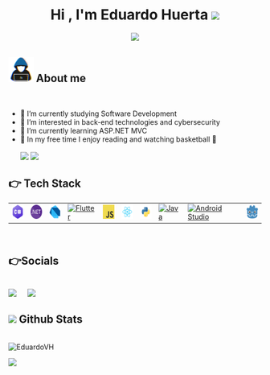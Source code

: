 <h1 align="center"><b>Hi , I'm Eduardo Huerta </b><img src="https://media.giphy.com/media/hvRJCLFzcasrR4ia7z/giphy.gif" width="35"></h1>

<p align="center">
  <a href="https://github.com/DenverCoder1/readme-typing-svg"><img src="https://readme-typing-svg.herokuapp.com?font=Time+New+Roman&color=%23C8BE25&size=25&center=true&vCenter=true&width=600&height=100&lines=Software+Developer;Always+learning+new+things;.NET+Developer;Unity Developer"></a>
</p>


## <picture><img src = "https://github.com/0xAbdulKhalid/0xAbdulKhalid/raw/main/assets/mdImages/about_me.gif" width = 50px></picture> **About me**

<br>

- 🔭 I’m currently studying Software Development
- 👀 I’m interested in back-end technologies and cybersecurity
- 🌱 I’m currently learning ASP.NET MVC
- 📖 In my free time I enjoy reading and watching basketball 🏀
<br><br>
  <img src = "https://media4.giphy.com/media/v1.Y2lkPTc5MGI3NjExcDJiNnVia2w1ZjJ0ZTZldTZ3c3gxb2E4ZHFmcWh0MTgzeXMwNDl1OSZlcD12MV9pbnRlcm5hbF9naWZfYnlfaWQmY3Q9cw/zKr0MMoRmCt909jI7a/giphy.gif" width = 100px>
  <img src = "https://media0.giphy.com/media/v1.Y2lkPTc5MGI3NjExZjloMXE1a2t4YzM2eW1seDN5bmV4cHduajE0c3VibWU4d2YyeHJzMSZlcD12MV9pbnRlcm5hbF9naWZfYnlfaWQmY3Q9cw/1bB7wtrFvfAatD6mjV/giphy.gif" width = 205px>
##  **👉 Tech Stack**

<table>
    <tbody>
        <tr>
            <td>
             <a href="#"><img alt="C#" title="C#" height="28px" src="https://raw.githubusercontent.com/github/explore/80688e429a7d4ef2fca1e82350fe8e3517d3494d/topics/csharp/csharp.png" /></a>
            </td>
            <td>
             <a href="#"><img alt="DotNet" title="DotNet" height="28px" src="https://raw.githubusercontent.com/github/explore/80688e429a7d4ef2fca1e82350fe8e3517d3494d/topics/dotnet/dotnet.png" /></a>
            </td>
            <td>
             <a href="#"><img alt="Dart" title="Dart" height="28px" src="https://raw.githubusercontent.com/github/explore/80688e429a7d4ef2fca1e82350fe8e3517d3494d/topics/dart/dart.png" /></a>
            </td>
            <td>
              <a href="#"><img alt="Flutter" title="Flutter" height="28px" src="https://img.icons8.com/color/48/000000/flutter.png" /></a></td>
            <td>
              <a href="#"><img alt="JavaScript" title="JavaScript" height="28px" src="https://raw.githubusercontent.com/github/explore/80688e429a7d4ef2fca1e82350fe8e3517d3494d/topics/javascript/javascript.png" /></a>
            </td>
            <td>
              <a href="#"><img alt="React" title="React" height="28px" src="https://raw.githubusercontent.com/github/explore/80688e429a7d4ef2fca1e82350fe8e3517d3494d/topics/react/react.png" /></a>
            </td>
            <td>
              <a href="#"><img alt="Python" title="Python" height="28px" src="https://raw.githubusercontent.com/github/explore/80688e429a7d4ef2fca1e82350fe8e3517d3494d/topics/python/python.png" /></a>
            </td>
            <td>
              <a href="#"><img alt="Java" title="Java" height="28px" src="https://img.icons8.com/color/48/000000/java-coffee-cup-logo.png" /></a></td>
            <td>
              <a href="#"><img alt="Android Studio" title="Android Studio" height="28px" src="https://i.imgur.com/6nJGNMN.png" /></a>
            </td>
            <td>
              <a href="#"><img alt="Godot" title="Godot" height="28px" src="https://raw.githubusercontent.com/github/explore/80688e429a7d4ef2fca1e82350fe8e3517d3494d/topics/godot/godot.png" /></a>
            </td>
        </tr>
    </tbody>
</table>

<br>

##  **👉Socials**

<p>
<br>	
<a target="_blank" href="https://www.linkedin.com/in/eduardovazquezh/"><img src="https://img.shields.io/badge/-LinkedIn-0077B5?style=for-the-badge&logo=Linkedin&logoColor=white"></img></a>
&emsp;
<a target="_blank" href="https://twitter.com/EduardoVHuerta"><img src="https://img.shields.io/badge/-Twitter-1DA1F2?style=for-the-badge&logo=Twitter&logoColor=white"></img></a>
&emsp;

<br>


## <img src="https://media.giphy.com/media/iY8CRBdQXODJSCERIr/giphy.gif" width="35"><b> Github Stats </b>
<br>
<!-- <div align="center"> -->
  <img src="https://github-readme-stats.vercel.app/api/top-langs?username=EduardoVH&show_icons=true&locale=en&layout=compact&line_height=20&title_color=7A7ADB&icon_color=2234AE&text_color=D3D3D3&bg_color=0,000000,130F40" width="375"  alt="EduardoVH"/>
</a>
</div>

<br>

<img src="https://user-images.githubusercontent.com/73097560/115834477-dbab4500-a447-11eb-908a-139a6edaec5c.gif"><br><br>
